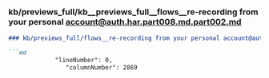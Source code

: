 ### kb/previews_full/kb__previews_full__flows__re-recording from your personal account@auth.har.part008.md.part002.md

```md
### kb/previews_full/flows__re-recording from your personal account@auth.har.part008.md (part 002)

```md
             "lineNumber": 0,
                "columnNumber": 2869
           
```

```

```
